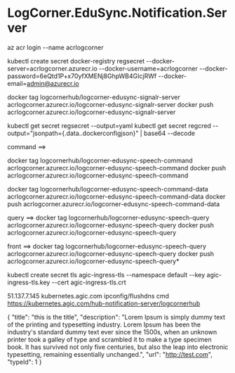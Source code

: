 # LogCorner.EduSync.Notification.Server

az acr login --name acrlogcorner

kubectl create secret docker-registry regsecret --docker-server=acrlogcorner.azurecr.io --docker-username=acrlogcorner  --docker-password=6eQtd1P+x70yfXMENj8GhpWB4GIcjRWf  --docker-email=admin@azurecr.io  

docker tag  logcornerhub/logcorner-edusync-signalr-server  acrlogcorner.azurecr.io/logcorner-edusync-signalr-server 
docker push acrlogcorner.azurecr.io/logcorner-edusync-signalr-server 


kubectl get secret regsecret --output=yaml
kubectl get secret regcred --output="jsonpath={.data.\.dockerconfigjson}" | base64 --decode




command ==> 

docker tag  logcornerhub/logcorner-edusync-speech-command   acrlogcorner.azurecr.io/logcorner-edusync-speech-command 
docker push acrlogcorner.azurecr.io/logcorner-edusync-speech-command 



docker tag  logcornerhub/logcorner-edusync-speech-command-data   acrlogcorner.azurecr.io/logcorner-edusync-speech-command-data 
docker push acrlogcorner.azurecr.io/logcorner-edusync-speech-command-data 

query ==>
docker tag  logcornerhub/logcorner-edusync-speech-query    acrlogcorner.azurecr.io/logcorner-edusync-speech-query
docker push acrlogcorner.azurecr.io/logcorner-edusync-speech-query



front ==>
docker tag  logcornerhub/logcorner-edusync-speech-query    acrlogcorner.azurecr.io/logcorner-edusync-speech-query
docker push acrlogcorner.azurecr.io/logcorner-edusync-speech-query*



kubectl create secret tls agic-ingress-tls --namespace default --key agic-ingress-tls.key --cert agic-ingress-tls.crt

51.137.7.145 kubernetes.agic.com
ipconfig/flushdns  cmd
https://kubernetes.agic.com/hub-notification-server/logcornerhub

{
  "title": "this is the title",
  "description": "Lorem Ipsum is simply dummy text of the printing and typesetting industry. Lorem Ipsum has been the industry's standard dummy text ever since the 1500s, when an unknown printer took a galley of type and scrambled it to make a type specimen book. It has survived not only five centuries, but also the leap into electronic typesetting, remaining essentially unchanged.",
  "url": "http://test.com",
  "typeId": 1
}